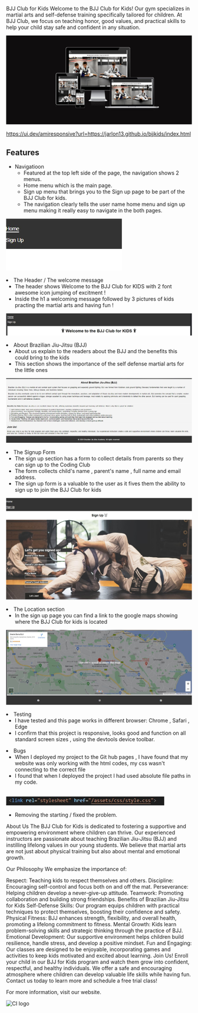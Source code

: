 BJJ Club for Kids
Welcome to the BJJ Club for Kids! Our gym specializes in martial arts and self-defense training specifically tailored for children. At BJJ Club, we focus on teaching honor, good values, and practical skills to help your child stay safe and confident in any situation.

![Webpage](/assets/images/Screenshot-am-i-responsive.jpg)

https://ui.dev/amiresponsive?url=https://jarlon13.github.io/bjjkids/index.html


<h2>Features</h2>
    <ul>
<li>Navigatioon
        <ul>
        <li> Featured at the top left side of the page, the navigation shows 2 menus. </li>
        <li> Home menu which is the main page.</li>
        <li> Sign up menu that brings you to the Sign up page to be part of the BJJ Club for kids.</li>
        <li> The navigation clearly tells the user name home menu and sign up menu making it really easy to navigate in the both pages.  </li>
        </ul>
    </li>
</ul>

 ![Webpage](/assets/images/Screenshot-home-menu.jpg) 

<li> The Header / The welcome message
        <ul>
        <li>The header shows Welcome to the BJJ Club for KIDS with 2 font awesome icon jumping of excitment !  </li> 
        <li> Inside the h1 a welcoming message followed by 3 pictures of kids practing the martial arts and having fun ! </li>
        </ul>
    </li>
</ul>

 ![Webpage](/assets/images/screen-welcome-club.jpg) 

<li>About Brazilian Jiu-Jitsu (BJJ)
        <ul>
        <li> About us explain to the readers about the BJJ and the benefits this could bring to the kids </li>
        <li> This section shows the importance of the self defense martial arts for the little ones  </li>
        </ul>
    </li>
</ul>

![webpage](assets/images/Screenshot-about-bjj.jpg)

 <li>The Signup Form
        <ul>
        <li> The sign up section has a form to collect details from parents so they can sign up to the Coding Club</li>
        <li>The form collects child's name , parent's name , full name and email address. </li>
        <li> The sign up form is  a valuable to the user as it fives them the ability to sign up to join the BJJ Club for kids </li>
        </ul>
    </li>
</ul>

![webpage](/assets/images/Screenshot-signup-page.jpg)

<li> The Location section
        <ul> 
    <li>In the sign up page you can find a link to the google maps showing where the BJJ Club for kids is located 
    </li>
    <!--<li>TEST 2</li> -->
        </ul>
    </li>
</ul>

![webpage](/assets/images/Screenshot-map-location.jpg)

<li> Testing
        <ul> 
            <li>I have tested and this page works in different browser: Chrome , Safari , Edge </li>
            <li>I confirm that this project is responsive, looks good and function on all standard screen sizes , using the devtools device toolbar.
            </li>        
        </ul>
     </li>
<li> Bugs
    <ul> 
        <li> When I deployed my project to the Git hub pages , I have found that my website was only working with the html codes, my css wasn't connecting to the correct file </li>
        <li> I found that when I deployed the project I had used absolute file paths in my code. </li>
        <br>
    </ul>
</li>

![Webpage](/assets/images/Screenshot-wrong-path.jpg)
<ul>
   <li> Removing the starting / fixed the problem.</li>
</ul>






About Us
The BJJ Club for Kids is dedicated to fostering a supportive and empowering environment where children can thrive. Our experienced instructors are passionate about teaching Brazilian Jiu-Jitsu (BJJ) and instilling lifelong values in our young students. We believe that martial arts are not just about physical training but also about mental and emotional growth.

Our Philosophy
We emphasize the importance of:

Respect: Teaching kids to respect themselves and others.
Discipline: Encouraging self-control and focus both on and off the mat.
Perseverance: Helping children develop a never-give-up attitude.
Teamwork: Promoting collaboration and building strong friendships.
Benefits of Brazilian Jiu-Jitsu for Kids
Self-Defense Skills: Our program equips children with practical techniques to protect themselves, boosting their confidence and safety.
Physical Fitness: BJJ enhances strength, flexibility, and overall health, promoting a lifelong commitment to fitness.
Mental Growth: Kids learn problem-solving skills and strategic thinking through the practice of BJJ.
Emotional Development: Our supportive environment helps children build resilience, handle stress, and develop a positive mindset.
Fun and Engaging: Our classes are designed to be enjoyable, incorporating games and activities to keep kids motivated and excited about learning.
Join Us!
Enroll your child in our BJJ for Kids program and watch them grow into confident, respectful, and healthy individuals. We offer a safe and encouraging atmosphere where children can develop valuable life skills while having fun. Contact us today to learn more and schedule a free trial class!

For more information, visit our website.


![CI logo](https://codeinstitute.s3.amazonaws.com/fullstack/ci_logo_small.png)
